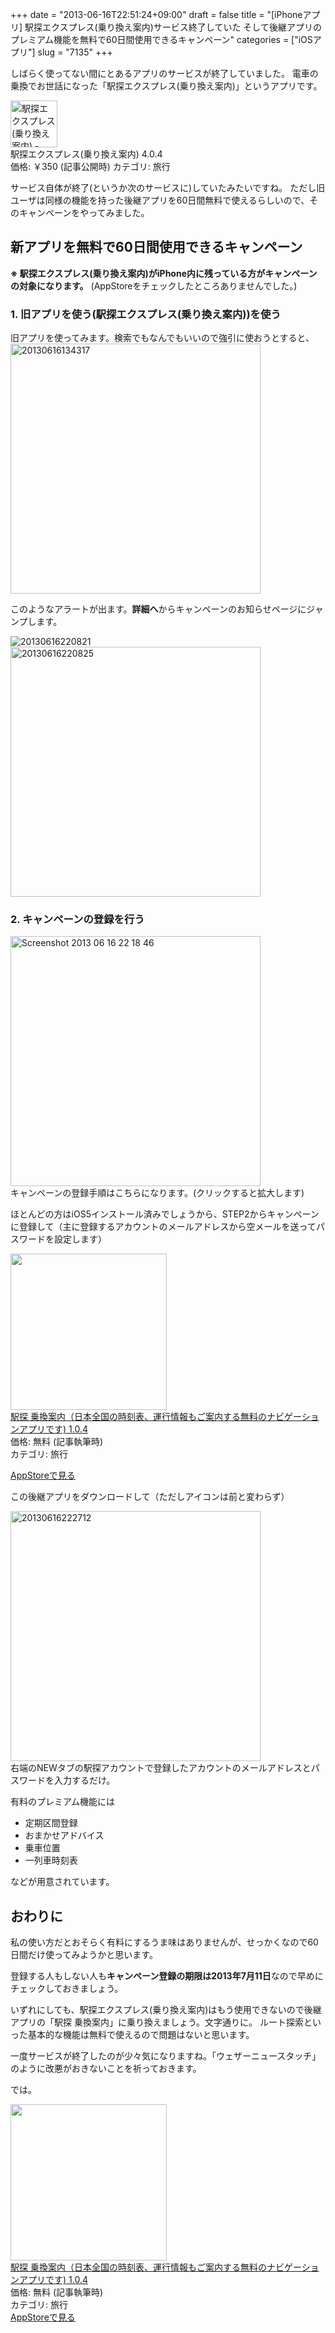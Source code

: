 +++
date = "2013-06-16T22:51:24+09:00"
draft = false
title = "[iPhoneアプリ] 駅探エクスプレス(乗り換え案内)サービス終了していた そして後継アプリのプレミアム機能を無料で60日間使用できるキャンペーン"
categories = ["iOSアプリ"]
slug = "7135"
+++

しばらく使ってない間にとあるアプリのサービスが終了していました。
電車の乗換でお世話になった「駅探エクスプレス(乗り換え案内)」というアプリです。

<div class="appstorehelper">
<img src="http://a3.mzstatic.com/us/r1000/118/Purple/02/71/d7/mzl.ewgsfska.jpg" alt="駅探エクスプレス(乗り換え案内) - Ekitan" width="75" height="75"class="appstorehelper_appicn">
<div class="appstorehelper_text">駅探エクスプレス(乗り換え案内) 4.0.4<br>
価格: &#65509;350 (記事公開時)
カテゴリ: 旅行<br>
<div class="clear"></div>
</div>
</div>

サービス自体が終了(というか次のサービスに)していたみたいですね。
ただし旧ユーザは同様の機能を持った後継アプリを60日間無料で使えるらしいので、そのキャンペーンをやってみました。<!--more--><h2>新アプリを無料で60日間使用できるキャンペーン</h2>
<strong>※ 駅探エクスプレス(乗り換え案内)がiPhone内に残っている方がキャンペーンの対象になります。</strong>
(AppStoreをチェックしたところありませんでした。)
<h3>1. 旧アプリを使う(駅探エクスプレス(乗り換え案内))を使う</h3>
旧アプリを使ってみます。検索でもなんでもいいので強引に使おうとすると、

<div class="center"><img src="http://knk-n.com/wp-content/uploads/2013/06/20130616134317.png" alt="20130616134317" title="20130616134317.png" border="0" width="400" height="" /></div>

このようなアラートが出ます。<b>詳細へ</b>からキャンペーンのお知らせページにジャンプします。

<div class="center"><img src="http://knk-n.com/wp-content/uploads/2013/06/20130616220821.png" alt="20130616220821" title="20130616220821.png" border="0" width="" height="" /></div>

<div class="center"><img src="http://knk-n.com/wp-content/uploads/2013/06/20130616220825.png" alt="20130616220825" title="20130616220825.png" border="0" width="400" height="" /></div>

<h3>2. キャンペーンの登録を行う</h3>
<div class="center"><a href="http://knk-n.com/wp-content/uploads/2013/06/screenshot_2013-06-16_22.18.46.png"><img src="http://knk-n.com/wp-content/uploads/2013/06/screenshot_2013-06-16_22.18.46.png" alt="Screenshot 2013 06 16 22 18 46" title="screenshot_2013-06-16_22.18.46.png" border="0" width="400" height="" /></a></div>
キャンペーンの登録手順はこちらになります。(クリックすると拡大します)

ほとんどの方はiOS5インストール済みでしょうから、STEP2からキャンペーンに登録して（主に登録するアカウントのメールアドレスから空メールを送ってパスワードを設定します）

<div class="appstorehelper"><a href="https://itunes.apple.com/jp/app/yi-tan-cheng-huan-nei-ri-ben/id524306589?mt=8&uo=4" rel="nofollow" target="_blank"><img class="appstorehelper_appicn" src="http://a1150.phobos.apple.com/us/r1000/095/Purple/v4/ed/cc/3e/edcc3ea5-08a6-fe67-2a10-65a4cd195c9c/mzl.vxdxdbmx.png" width="250" height="250" /></a><div class="appstorehelper_text"><a href="https://itunes.apple.com/jp/app/yi-tan-cheng-huan-nei-ri-ben/id524306589?mt=8&uo=4" rel="nofollow" target="_blank">駅探 乗換案内（日本全国の時刻表、運行情報もご案内する無料のナビゲーションアプリです) 1.0.4</a><br />価格: 無料 (記事執筆時)<br />カテゴリ: 旅行</div>
</div>

<a class="goappstore" href="https://itunes.apple.com/jp/app/yi-tan-cheng-huan-nei-ri-ben/id524306589?mt=8&uo=4" target="_blank">AppStoreで見る</a>

この後継アプリをダウンロードして（ただしアイコンは前と変わらず）

<div class="center"><img src="http://knk-n.com/wp-content/uploads/2013/06/20130616222712.png" alt="20130616222712" title="20130616222712.png" border="0" width="400" height="" /></div>
右端のNEWタブの駅探アカウントで登録したアカウントのメールアドレスとパスワードを入力するだけ。

有料のプレミアム機能には
<ul>
<li>定期区間登録</li>
<li>おまかせアドバイス</li>
<li>乗車位置</li>
<li>一列車時刻表</li>
</ul>
などが用意されています。

<h2>おわりに</h2>
私の使い方だとおそらく有料にするうま味はありませんが、せっかくなので60日間だけ使ってみようかと思います。

登録する人もしない人も<strong>キャンペーン登録の期限は2013年7月11日</strong>なので早めにチェックしておきましょう。

いずれにしても、駅探エクスプレス(乗り換え案内)はもう使用できないので後継アプリの「駅探 乗換案内」に乗り換えましょう。文字通りに。
ルート探索といった基本的な機能は無料で使えるので問題はないと思います。

一度サービスが終了したのが少々気になりますね。「ウェザーニュースタッチ」のように改悪がおきないことを祈っておきます。

では。

<div class="appstorehelper"><a href="https://itunes.apple.com/jp/app/yi-tan-cheng-huan-nei-ri-ben/id524306589?mt=8&uo=4" rel="nofollow" target="_blank"><img class="appstorehelper_appicn" src="http://a1150.phobos.apple.com/us/r1000/095/Purple/v4/ed/cc/3e/edcc3ea5-08a6-fe67-2a10-65a4cd195c9c/mzl.vxdxdbmx.png" width="250" height="250" /></a><div class="appstorehelper_text"><a href="https://itunes.apple.com/jp/app/yi-tan-cheng-huan-nei-ri-ben/id524306589?mt=8&uo=4" rel="nofollow" target="_blank">駅探 乗換案内（日本全国の時刻表、運行情報もご案内する無料のナビゲーションアプリです) 1.0.4</a><br />価格: 無料 (記事執筆時)<br />カテゴリ: 旅行</div>
</div>
<a class="goappstore" href="https://itunes.apple.com/jp/app/yi-tan-cheng-huan-nei-ri-ben/id524306589?mt=8&uo=4" target="_blank">AppStoreで見る</a>
